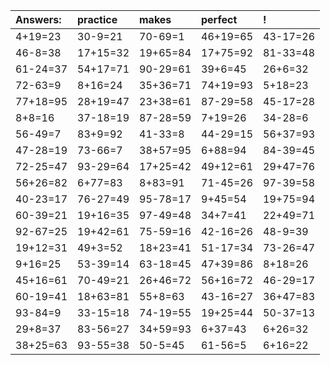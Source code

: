 | Answers: | practice | makes | perfect | ! |
| :--- | :--- | :--- | :--- | :--- |
| 4+19=23 | 30-9=21 | 70-69=1 | 46+19=65 | 43-17=26 | 
| 46-8=38 | 17+15=32 | 19+65=84 | 17+75=92 | 81-33=48 | 
| 61-24=37 | 54+17=71 | 90-29=61 | 39+6=45 | 26+6=32 | 
| 72-63=9 | 8+16=24 | 35+36=71 | 74+19=93 | 5+18=23 | 
| 77+18=95 | 28+19=47 | 23+38=61 | 87-29=58 | 45-17=28 | 
| 8+8=16 | 37-18=19 | 87-28=59 | 7+19=26 | 34-28=6 | 
| 56-49=7 | 83+9=92 | 41-33=8 | 44-29=15 | 56+37=93 | 
| 47-28=19 | 73-66=7 | 38+57=95 | 6+88=94 | 84-39=45 | 
| 72-25=47 | 93-29=64 | 17+25=42 | 49+12=61 | 29+47=76 | 
| 56+26=82 | 6+77=83 | 8+83=91 | 71-45=26 | 97-39=58 | 
| 40-23=17 | 76-27=49 | 95-78=17 | 9+45=54 | 19+75=94 | 
| 60-39=21 | 19+16=35 | 97-49=48 | 34+7=41 | 22+49=71 | 
| 92-67=25 | 19+42=61 | 75-59=16 | 42-16=26 | 48-9=39 | 
| 19+12=31 | 49+3=52 | 18+23=41 | 51-17=34 | 73-26=47 | 
| 9+16=25 | 53-39=14 | 63-18=45 | 47+39=86 | 8+18=26 | 
| 45+16=61 | 70-49=21 | 26+46=72 | 56+16=72 | 46-29=17 | 
| 60-19=41 | 18+63=81 | 55+8=63 | 43-16=27 | 36+47=83 | 
| 93-84=9 | 33-15=18 | 74-19=55 | 19+25=44 | 50-37=13 | 
| 29+8=37 | 83-56=27 | 34+59=93 | 6+37=43 | 6+26=32 | 
| 38+25=63 | 93-55=38 | 50-5=45 | 61-56=5 | 6+16=22 | 

